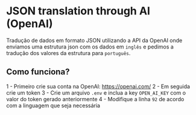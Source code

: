 # JSON translation through AI (OpenAI)

Tradução de dados em formato JSON utilizando a API da OpenAI onde enviamos uma estrutura json com os dados em `inglês` e pedimos a tradução dos valores da estrutura para `português`.

## Como funciona?

1 - Primeiro crie sua conta na OpenAI: https://openai.com/
2 - Em seguida crie um token
3 - Crie um arquivo `.env` e inclua a key `OPEN_AI_KEY` com o valor do token gerado anteriormente
4 - Modifique a linha `92` de acordo com a linguagem que seja necessária